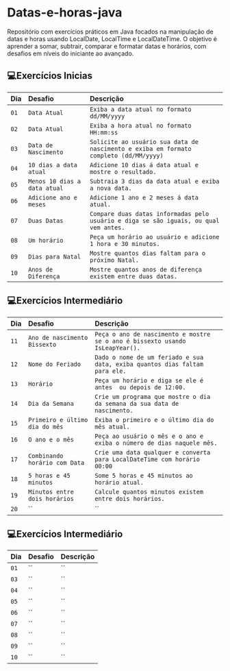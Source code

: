 # Datas-e-horas-java
Repositório com exercícios práticos em Java focados na manipulação de datas e horas usando LocalDate, LocalTime e LocalDateTime. O objetivo é aprender a somar, subtrair, comparar e formatar datas e horários, com desafios em níveis do iniciante ao avançado.



## 💻Exercícios Inicias
| Dia | Desafio | Descrição |
| :---------------- | :--------- | :--------- |
| `01` | `Data Atual` | `Exiba a data atual no formato dd/MM/yyyy` |
| `02` | `Data Atual` | `Exiba a hora atual no formato HH:mm:ss` |
| `03` | `Data de Nascimento` | `Solicite ao usuário sua data de nascimento e exiba em formato completo (dd/MM/yyyy)` |
| `04` | `10 dias a data atual` | `Adicione 10 dias á data atual e mostre o resultado.` |
| `05` | `Menos 10 dias a data atual` | `Subtraia 3 dias da data atual e exiba a nova data.` |
| `06` | `Adicione ano e meses` | `Adicione 1 ano e 2 meses á data atual.` |
| `07` | `Duas Datas` | `Compare duas datas informadas pelo usuário e diga se são iguais, ou qual vem antes.` |
| `08` | `Um horário` | `Peça um horário ao usuário e adicione 1 hora e 30 minutos.` |
| `09` | `Dias para Natal` | `Mostre quantos dias faltam para o próximo Natal.` |
| `10` | `Anos de Diferença` | `Mostre quantos anos de diferença existem entre duas datas.` |



## 💻Exercícios Intermediário
| Dia | Desafio | Descrição |
| :---------------- | :--------- | :--------- |
| `11` | `Ano de nascimento Bissexto` | `Peça o ano de nascimento e mostre se o ano é bissexto usando IsLeapYear().` |
| `12` | `Nome do Feriado` | `Dado o nome de um feriado e sua data, exiba quantos dias faltam para ele.` |
| `13` | `Horário` | `Peça um horário e diga se ele é antes  ou depois de 12:00. ` |
| `14` | `Dia da Semana` | `Crie um programa que mostre o dia da semana da sua data de nascimento.` |
| `15` | `Primeiro e último dia do mês ` | `Exiba o primeiro e o último dia do mês atual.` |
| `16` | `O ano e o mês` | `Peça ao usuário o mês e o ano e exiba o número de dias naquele mês.` |
| `17` | `Combinando horário com Data` | `Crie uma data qualquer e converta para LocalDateTime com horário 00:00` |
| `18` | `5 horas e 45 minutos` | `Some 5 horas e 45 minutos ao horário atual.` |
| `19` | `Minutos entre dois horários` | `Calcule quantos minutos existem entre dois horários.` |
| `20` | `` | `` |



## 💻Exercícios Intermediário
| Dia | Desafio | Descrição |
| :---------------- | :--------- | :--------- |
| `01` | `` | `` |
| `03` | `` | `` |
| `04` | `` | `` |
| `05` | `` | `` |
| `06` | `` | `` |
| `07` | `` | `` |
| `08` | `` | `` |
| `09` | `` | `` |
| `10` | `` | `` |


